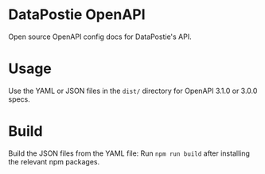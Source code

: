 # DataPostie OpenAPI

Open source OpenAPI config docs for DataPostie's API.

# Usage

Use the YAML or JSON files in the `dist/` directory for OpenAPI 3.1.0 or 3.0.0 specs.

# Build

Build the JSON files from the YAML file: Run `npm run build` after installing the relevant npm packages.